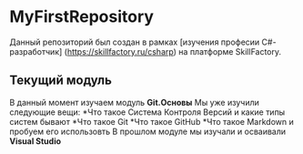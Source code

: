 # MyFirstRepository
Данный репозиторий был создан в рамках [изучения професии C#-разработчик] (https://skillfactory.ru/csharp) на платформе SkillFactory.
## Текущий модуль
В данный момент изучаем модуль **Git.Основы**
Мы уже изучили следующие вещи:
*Что такое Система Контроля Версий и какие типы систем бывают
*Что такое Git
*Что такое GitHub
*Что такое Markdown и пробуем его использовть
В прошлом модуле мы изучали и осваивали **Visual Studio**

